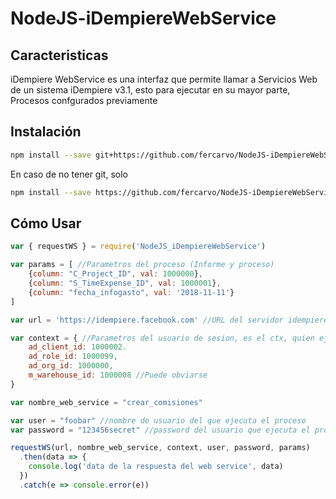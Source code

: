 # NodeJS-iDempiereWebService

## Caracteristicas

iDempiere WebService es una interfaz que permite llamar a Servicios Web de un sistema iDempiere v3.1, esto para ejecutar en su mayor parte, Procesos confgurados previamente

## Instalación

```bash
npm install --save git+https://github.com/fercarvo/NodeJS-iDempiereWebService.git
```

En caso de no tener git, solo

```bash
npm install --save https://github.com/fercarvo/NodeJS-iDempiereWebService/tarball/master
```

## Cómo Usar

```js
var { requestWS } = require('NodeJS_iDempiereWebService')

var params = [ //Parametros del proceso (Informe y proceso)
    {column: "C_Project_ID", val: 1000000},
    {column: "S_TimeExpense_ID", val: 1000001},
    {column: "fecha_infogasto", val: '2018-11-11'}
]

var url = 'https://idempiere.facebook.com' //URL del servidor idempiere

var context = { //Parametros del usuario de sesion, es el ctx, quien ejecuta el proceso
    ad_client_id: 1000002.
    ad_role_id: 1000099,
    ad_org_id: 1000000,
    m_warehouse_id: 1000008 //Puede obviarse
}

var nombre_web_service = "crear_comisiones"

var user = "foobar" //nombre de usuario del que ejecuta el proceso
var password = "123456secret" //password del usuario que ejecuta el proceso 

requestWS(url, nombre_web_service, context, user, password, params)
  .then(data => {
    console.log('data de la respuesta del web service', data)
  })
  .catch(e => console.error(e))

```

